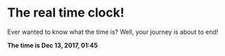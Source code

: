 # The real time clock!

Ever wanted to know what the time is? Well, your journey is about to end!

**The time is Dec 13, 2017, 01:45**